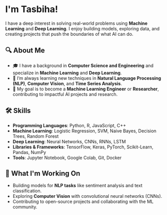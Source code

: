 # I'm Tasbiha!

I have a deep interest in solving real-world problems using **Machine Learning** and **Deep Learning**. I enjoy building models, exploring data, and creating projects that push the boundaries of what AI can do.

## 🔍 About Me

- 🎓 I have a background in **Computer Science and Engineering** and specialize in **Machine Learning** and **Deep Learning**.
- 🌱 I’m always learning new techniques in **Natural Language Processing (NLP)**, **Computer Vision**, and **Time Series Analysis**.
- 🎯 My goal is to become a **Machine Learning Engineer** or **Researcher**, contributing to impactful AI projects and research.

## 🛠️ Skills

- **Programming Languages**: Python, R, JavaScript, C++ 
- **Machine Learning**: Logistic Regression, SVM, Naive Bayes, Decision Trees, Random Forest
- **Deep Learning**: Neural Networks, CNNs, RNNs, LSTM
- **Libraries & Frameworks**: TensorFlow, Keras, PyTorch, Scikit-Learn, Pandas, NumPy
- **Tools**: Jupyter Notebook, Google Colab, Git, Docker


## 🚀 What I'm Working On

- Building models for **NLP tasks** like sentiment analysis and text classification.
- Exploring **Computer Vision** with convolutional neural networks (CNNs).
- Contributing to open-source projects and collaborating with the ML community.





